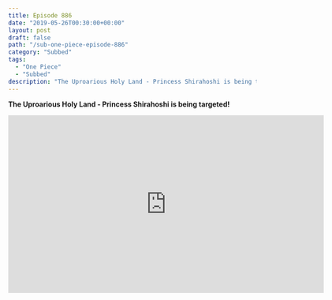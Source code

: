 ```yaml
---
title: Episode 886
date: "2019-05-26T00:30:00+00:00"
layout: post
draft: false
path: "/sub-one-piece-episode-886"
category: "Subbed"
tags:
  - "One Piece"
  - "Subbed"
description: "The Uproarious Holy Land - Princess Shirahoshi is being targeted!"
---
```


**The Uproarious Holy Land - Princess Shirahoshi is being targeted!**

<iframe width="640" height="360" src="https://www.rapidvideo.com/e/G6FRPHG3D1" frameborder="0" marginwidth=0 marginheight=0 scrolling=no allowfullscreen></iframe>

